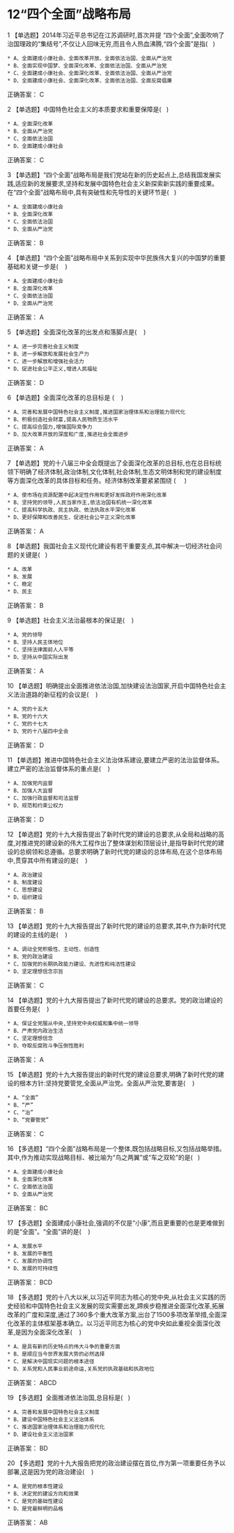 # 12“四个全面”战略布局

1 【单选题】2014年习近平总书记在江苏调研时,首次并提 “四个全面”,全面吹响了治国理政的“集结号”,不仅让人回味无穷,而且令人热血沸腾,“四个全面”是指(   )   

    * A、全面建成小康社会、全面改革开放、全面依法治国、全面从严治党
    * B、全面实现中国梦、全面深化改革、全面依法治国、全面从严治党
    * C、全面建成小康社会、全面深化改革、全面依法治国、全面从严治党
    * D、全面建成小康社会、全面深化改革、全面依法治国、全面反腐倡廉
正确答案： C    

2 【单选题】中国特色社会主义的本质要求和重要保障是(   )   

    * A、全面深化改革
    * B、全面从严治党
    * C、全面依法治国
    * D、全面建成小康社会
正确答案： C    

3 【单选题】“四个全面”战略布局是我们党站在新的历史起点上,总结我国发展实践,适应新的发展要求,坚持和发展中国特色社会主义新探索新实践的重要成果。在“四个全面”战略布局中,具有突破性和先导性的关键环节是(   )   

    * A、全面建成小康社会
    * B、全面深化改革
    * C、全面依法治国
    * D、全面从严治党
正确答案： B    

4 【单选题】“四个全面”战略布局中关系到实现中华民族伟大复兴的中国梦的重要基础和关键一步是(    )   

    * A、全面建成小康社会
    * B、全面深化改革
    * C、全面依法治国
    * D、全面从严治党
正确答案： A    

5 【单选题】全面深化改革的出发点和落脚点是(    )   

    * A、进一步完善社会主义制度
    * B、进一步解放和发展社会生产力
    * C、进一步解放和增强社会活力
    * D、促进社会公平正义,增进人民福祉
正确答案： D    

6 【单选题】全面深化改革的总目标是 (    )   

    * A、完善和发展中国特色社会主义制度,推进国家治理体系和治理能力现代化
    * B、积极创造社会财富,提高人民物质生活水平
    * C、提高综合国力,增强国际竞争力
    * D、加大改革开放的深度和广度,推进社会全面进步
正确答案： A    

7 【单选题】党的十八届三中全会既提出了全面深化改革的总目标,也在总目标统领下明确了经济体制,政治体制,文化体制,社会体制,生态文明体制和党的建设制度等方面深化改革的具体目标和任务。经济体制改革要紧紧围绕 (     )   

    * A、使市场在资源配置中起决定性作用和更好发挥政府作用深化改革
    * B、坚持党的领导,人民当家作主,依法治国有机统一深化改革
    * C、提高科学执政、民主执政、依法执政水平深化改革
    * D、更好保障和改善民生、促进社会公平正义深化改革
正确答案： A    

8 【单选题】我国社会主义现代化建设有若干重要支点,其中解决一切经济社会问题的关键是(   )   

    * A、改革
    * B、发展
    * C、稳定
    * D、民主
正确答案： B    

9 【单选题】社会主义法治最根本的保证是(    )   

    * A、党的领导
    * B、坚持人民主体地位
    * C、坚持法律面前人人平等
    * D、坚持从中国实际出发
正确答案： A    

10 【单选题】明确提出全面推进依法治国,加快建设法治国家,开启中国特色社会主义法治道路的新征程的会议是(    )   

    * A、党的十五大  
    * B、党的十六大  
    * C、党的十七大 
    * D、党的十八届四中全会
正确答案： D    

11 【单选题】推进中国特色社会主义法治体系建设,要建立严密的法治监督体系。建立严密的法治监督体系的重点是(    )   

    * A、加强党内监督
    * B、加强人大监督
    * C、加强行政监督和司法监督
    * D、规范和约束公权力
正确答案： D    

12 【单选题】党的十九大报告提出了新时代党的建设的总要求,从全局和战略的高度,对推进党的建设新的伟大工程作出了整体谋划和顶层设计,是指导新时代党的建设的总纲领和总遵循。总要求明确了新时代党的建设的总体布局,在这个总体布局中,贯穿其中所有建设的是(    )   

    * A、政治建设
    * B、制度建设
    * C、思想建设
    * D、组织建设
正确答案： B    

13 【单选题】党的十九大报告提出了新时代党的建设的总要求,其中,作为新时代党的建设的主线的是(    )   

    * A、调动全党积极性、主动性、创造性
    * B、党的政治建设
    * C、加强党的长期执政能力建设、先进性和纯洁性建设
    * D、坚定理想信念宗旨
正确答案： C    

14 【单选题】党的十九大报告提出了新时代党的建设的总要求。党的政治建设的首要任务是(    )   

    * A、保证全党服从中央,坚持党中央权威和集中统一领导
    * B、严肃党内政治生活
    * C、坚定理想信念
    * D、夺取反腐败斗争压倒性胜利
正确答案： A    

15 【单选题】党的十九大报告提出的新时代党的建设总要求,明确了新时代党的建设的根本方针:坚持党要管党,全面从严治党。全面从严治党,要害是(    )   

    * A、“全面”
    * B、“严”
    * C、“治”
    * D、“党要管党”
正确答案： C    

16 【多选题】“四个全面”战略布局是一个整体,既包括战略目标,又包括战略举措。其中,作为推动实现战略目标、被比喻为“鸟之两翼”或“车之双轮”的是(   )   

    * A、全面建成小康社会
    * B、全面深化改革
    * C、全面依法治国
    * D、全面从严治党
正确答案： BC    

17 【多选题】全面建成小康社会,强调的不仅是“小康”,而且更重要的也是更难做到的是“全面”。“全面”讲的是(    )   

    * A、发展水平
    * B、发展的平衡性
    * C、发展的协调性
    * D、发展的可持续性
正确答案： BCD    

18 【多选题】党的十八大以米,以习近平同志为核心的党中央,从社会主义实践的历史经验和中国特色社会主义发展的现实需要出发,蹄疾步稳推进全面深化改革,拓展改革的广度和深度,通过了360多个重大改革方案,出台了1500多项改革举措,全面深化改革的主体框架基本确立。以习近平同志为核心的党中央如此重视全面深化改革,是因为全面深化改革(    )   

    * A、是具有新的历史特点的伟大斗争的重要方面
    * B、是顺应当今世界发展大势的必然选择
    * C、是解决中国现实问题的根本途径
    * D、关系党和人民事业前途命运,关系党的执政基础和执政地位
正确答案： ABCD    

19 【多选题】全面推进依法治国,总目标是(   )   

    * A、完善和发展中国特色社会主义制度
    * B、建设中国特色社会主义法治体系
    * C、推进国家治理体系和治理能力现代化
    * D、建设社会主义法治国家
正确答案： BD    

20 【多选题】党的十九大报告把党的政治建设摆在首位,作为第一项重要任务予以部署,这是因为党的政治建设(    )   

    * A、是党的根本性建设
    * B、决定党的建设方向和效果
    * C、是党的基础性建设
    * D、是党最鲜明的品格
正确答案： AB    

